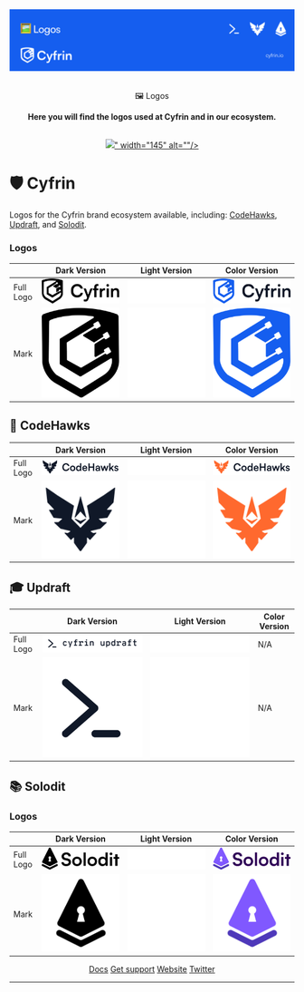 <img src="/.github/images/LogosBanner.png"/>

<p align="center">
    <br />
    🖼️ Logos
    <br />
</p>
<p align="center">
<strong>
Here you will find the logos used at Cyfrin and in our ecosystem.
</strong></p>
<p align="center">
    <br />
    <a href="https://cyfrin.io/">
        <img src="<img src=".github/images/Banner.png">" width="145" alt=""/></a>
    <br />
</p>

# 🛡️ Cyfrin

Logos for the Cyfrin brand ecosystem available, including: [CodeHawks](./codehawks/), [Updraft](./updraft/), and [Solodit](./solodit/).

### Logos

|           | Dark Version                                    | Light Version                                            | Color Version                                     |
| --------- | ----------------------------------------------- | -------------------------------------------------------- | ------------------------------------------------- |
| Full Logo | ![](./cyfrin/dark/CyfrinLogoFull-Dark.png)      | ![](./cyfrin/light/Cyfrin%20Logo%20Full%20-%20Light.png) | ![](./cyfrin/color/CyfrinLogoFull-Color.png)      |
| Mark      | ![](./cyfrin/dark/Cyfrin%20Mark%20-%20Dark.png) | ![](./cyfrin/light/Cyfrin%20Mark%20-%20Light.png)        | ![](./cyfrin/color/Cyfrin%20Mark%20-%20Color.png) |

## 🦅 CodeHawks

|           | Dark Version                                                 | Light Version                                                  | Color Version                                                  |
| --------- | ------------------------------------------------------------ | -------------------------------------------------------------- | -------------------------------------------------------------- |
| Full Logo | ![](./codehawks/dark/CodeHawks%20Logo%20Full%20-%20Dark.png) | ![](./codehawks/light/CodeHawks%20Logo%20Full%20-%20Light.png) | ![](./codehawks/color/CodeHawks%20Logo%20Full%20-%20Color.png) |
| Mark      | ![](./codehawks/dark/CodeHawks%20Mark%20-%20Dark.png)        | ![](./codehawks/light/CodeHawks%20Mark%20-%20Light.png)        | ![](./codehawks/color/CodeHawks%20Mark%20-%20Color.png)        |

## 🎓 Updraft

|           | Dark Version                                             | Light Version                                              | Color Version |
| --------- | -------------------------------------------------------- | ---------------------------------------------------------- | ------------- |
| Full Logo | ![](./updraft/dark/Updraft%20Logo%20Full%20-%20Dark.png) | ![](./updraft/light/Updraft%20Logo%20Full%20-%20Light.png) | N/A           |
| Mark      | ![](./updraft/dark/Updraft%20Mark%20-%20Dark.png)        | ![](./updraft/light/Updraft%20Mark%20-%20Light.png)        | N/A           |

## 📚 Solodit

### Logos

|           | Dark Version                                             | Light Version                                              | Color Version                                              |
| --------- | -------------------------------------------------------- | ---------------------------------------------------------- | ---------------------------------------------------------- |
| Full Logo | ![](./solodit/dark/Solodit%20Logo%20Full%20-%20Dark.png) | ![](./solodit/light/Solodit%20Logo%20Full%20-%20Light.png) | ![](./solodit/color/Solodit%20Logo%20Full%20-%20Color.png) |
| Mark      | ![](./solodit/dark/Solodit%20Mark%20-%20Dark.png)        | ![](./solodit/light/Solodit%20Mark%20-%20Light.png)        | ![](./solodit/color/Solodit%20Mark%20-%20Color.png)        |

<p padding-top="20px" align="center">
<a href="https://docs.cyfrin.io">Docs</a>
<a href="https://discord.gg/cyfrin">Get support</a>
<a href="https://cyfrin.io">Website</a>
<a href="https://twitter.com/cyfrinaudits">Twitter</a>
<p>

---
